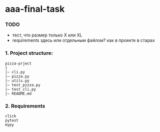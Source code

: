 # aaa-final-task

### TODO

- тест, что размер только X или XL
- requirements здесь или отдельным файлом? как в проекте в старах

### 1. Project structure:

```
pizza-prject
|
|— cli.py
|— pizza.py
|— utils.py
|— test_pizza.py
|— test_cli.py
|— README.md
```

### 2. Requirements

```
click
pytest
mypy
```